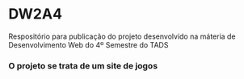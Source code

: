 # DW2A4

Respositório para publicação do projeto desenvolvido na máteria de Desenvolvimento Web do 4º Semestre do TADS

<h3>O projeto se trata de um site de jogos</h3>
